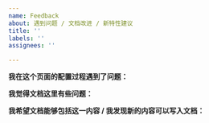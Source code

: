 ```yaml
---
name: Feedback
about: 遇到问题 / 文档改进 / 新特性建议
title: ''
labels: ''
assignees: ''

---
```


<!-- 请从下面的三个模块中选择一个，并在下方清晰的说明一下你遇到的问题/你的想法，并将剩余两个不需要的模块删除。 -->

**我在这个页面的配置过程遇到了问题：**

<!-- 请详细说说你在配置哪一部分遇到了问题，并提供相关文档的页面链接。请清楚地表达你所使用的 Windows 和 WSL 环境、配置的过程、你遇到的问题和相应的截图。 -->

**我觉得文档这里有些问题：**

<!-- 请详细描述文档问题出现的地方，给出文档链接，在有必要的情况下可以直接 Pull Request -->

**我希望文档能够包括这一内容 / 我发现新的内容可以写入文档：**

<!-- 请详细讲讲，欢迎直接进行 Pull Request -->
